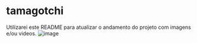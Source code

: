 # tamagotchi
Utilizarei este README para atualizar o andamento do projeto com imagens e/ou videos.
![image](https://user-images.githubusercontent.com/107891598/199135052-75fd58bd-3bbb-4c0e-9cbe-ccacf08f068e.png)

